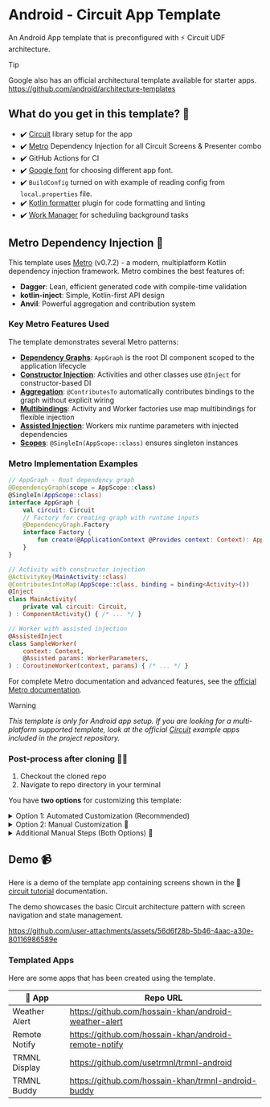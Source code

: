 # Android - Circuit App Template
An Android App template that is preconfigured with ⚡️ Circuit UDF architecture.

> [!TIP]
> Google also has an official architectural template available for starter apps.
> https://github.com/android/architecture-templates

## What do you get in this template? 📜
* ✔️ [Circuit](https://github.com/slackhq/circuit) library setup for the app
* ✔️ [Metro](https://zacsweers.github.io/metro/) Dependency Injection for all Circuit Screens & Presenter combo
* ✔️ GitHub Actions for CI
* ✔️ [Google font](https://github.com/hossain-khan/android-compose-app-template/blob/main/app/src/main/java/app/example/ui/theme/Type.kt#L9-L14) for choosing different app font.
* ✔️ `BuildConfig` turned on with example of reading config from `local.properties` file.
* ✔️ [Kotlin formatter](https://github.com/jeremymailen/kotlinter-gradle) plugin for code formatting and linting
* ✔️ [Work Manager](https://developer.android.com/develop/background-work/background-tasks/persistent) for scheduling background tasks

## Metro Dependency Injection 🔧

This template uses [Metro](https://zacsweers.github.io/metro/latest/) (v0.7.2) - a modern, multiplatform Kotlin dependency injection framework. Metro combines the best features of:
- **Dagger**: Lean, efficient generated code with compile-time validation
- **kotlin-inject**: Simple, Kotlin-first API design
- **Anvil**: Powerful aggregation and contribution system

### Key Metro Features Used

The template demonstrates several Metro patterns:

- **[Dependency Graphs](https://zacsweers.github.io/metro/latest/dependency-graphs/)**: `AppGraph` is the root DI component scoped to the application lifecycle
- **[Constructor Injection](https://zacsweers.github.io/metro/latest/injection-types/#constructor-injection)**: Activities and other classes use `@Inject` for constructor-based DI
- **[Aggregation](https://zacsweers.github.io/metro/latest/aggregation/)**: `@ContributesTo` automatically contributes bindings to the graph without explicit wiring
- **[Multibindings](https://zacsweers.github.io/metro/latest/bindings/#multibindings)**: Activity and Worker factories use map multibindings for flexible injection
- **[Assisted Injection](https://zacsweers.github.io/metro/latest/injection-types/#assisted-injection)**: Workers mix runtime parameters with injected dependencies
- **[Scopes](https://zacsweers.github.io/metro/latest/scopes/)**: `@SingleIn(AppScope::class)` ensures singleton instances

### Metro Implementation Examples

```kotlin
// AppGraph - Root dependency graph
@DependencyGraph(scope = AppScope::class)
@SingleIn(AppScope::class)
interface AppGraph {
    val circuit: Circuit
    // Factory for creating graph with runtime inputs
    @DependencyGraph.Factory
    interface Factory {
        fun create(@ApplicationContext @Provides context: Context): AppGraph
    }
}

// Activity with constructor injection
@ActivityKey(MainActivity::class)
@ContributesIntoMap(AppScope::class, binding = binding<Activity>())
@Inject
class MainActivity(
    private val circuit: Circuit,
) : ComponentActivity() { /* ... */ }

// Worker with assisted injection
@AssistedInject
class SampleWorker(
    context: Context,
    @Assisted params: WorkerParameters,
) : CoroutineWorker(context, params) { /* ... */ }
```

For complete Metro documentation and advanced features, see the [official Metro documentation](https://zacsweers.github.io/metro/latest/).

> [!WARNING]
> _This template is only for Android app setup. If you are looking for a multi-platform supported template,_
> _look at the official [Circuit](https://github.com/slackhq/circuit) example apps included in the project repository._

### Post-process after cloning 🧑‍🏭

1. Checkout the cloned repo
2. Navigate to repo directory in your terminal

You have **two options** for customizing this template:

<details>
<summary>Option 1: Automated Customization (Recommended)</summary>

#### Option 1: Automated Customization (Recommended) 🤖
Run the setup script to automatically handle most of the configuration:

**Script Usage:**
```bash
./setup-project.sh <package-name> <AppName> [flags]
```

**Parameters:**
- `<package-name>` - Your app's package name in reverse domain notation (e.g., `com.mycompany.appname`)
- `<AppName>` - Your app's class name in **PascalCase** (e.g., `TodoApp`, `NewsApp`, `MyPhotos`)
  - Used to rename `CircuitApp` → `{AppName}App`
  - Becomes your main Application class name
  - Sets app display name in `strings.xml`
  - Used in git commit messages

**Examples:**
```bash
# Basic usage - keeps examples and WorkManager by default
./setup-project.sh com.mycompany.appname MyAppName

# Remove WorkManager if you don't need background tasks
./setup-project.sh com.mycompany.appname MyAppName --remove-workmanager

# Keep the script for debugging (useful during development)
./setup-project.sh com.mycompany.appname MyAppName --keep-script
```

**What the script does automatically:**
- Renames package from `app.example` to your preferred package name
- Preserves subdirectory structure (`ui/theme/`, `di/`, `circuit/`, `work/`, `data/`)
- Updates app name and package ID in XML and Gradle files
- Renames `CircuitApp` to `YourAppNameApp`
- Keeps WorkManager files by default (use `--remove-workmanager` to exclude)
- Creates a fresh git repository with descriptive initial commit
- Removes template-specific files

</details>

<details>
<summary>Option 2: Manual Customization 🔧</summary>

#### Option 2: Manual Customization 🔧
If you prefer manual control, complete these tasks:

* [ ] Rename the package from **`app.example`** to your preferred app package name.
* [ ] Update directory structure based on package name update
* [ ] Update app name and package id in XML and Gradle
* [ ] Rename `CircuitApp***` to preferred file names
* [ ] Remove `Example***` files that were added to showcase example usage of app and Circuit.
* [ ] Remove WorkManager and Worker example files if you are not using them.

</details>

<details>
<summary>Additional Manual Steps (Both Options) 📝</summary>

#### Additional Manual Steps (Both Options) 📝
These still need to be done manually after using the script:

* [ ] Update `.editorconfig` based on your project preference
* [ ] Update your app theme colors (_use [Theme Builder](https://material-foundation.github.io/material-theme-builder/)_)
* [ ] Generate your app icon (_use [Icon Kitchen](https://icon.kitchen/)_)
* [ ] Update/remove repository license
* [ ] Configure [renovate](https://github.com/apps/renovate) for dependency management or remove [`renovate.json`](https://github.com/hossain-khan/android-compose-app-template/blob/main/renovate.json) file
* [ ] Choose [Google font](https://github.com/hossain-khan/android-compose-app-template/blob/main/app/src/main/java/app/example/ui/theme/Type.kt#L16-L30) for your app, or remove it.
* [ ] Verify Android Gradle Plugin (AGP) version compatibility with your development environment in `gradle/libs.versions.toml`

</details>


## Demo 📹
Here is a demo of the template app containing screens shown in the 📖 [circuit tutorial](https://slackhq.github.io/circuit/tutorial/) documentation.

The demo showcases the basic Circuit architecture pattern with screen navigation and state management.

https://github.com/user-attachments/assets/56d6f28b-5b46-4aac-a30e-80116986589e


### Templated Apps
Here are some apps that has been created using the template.

| 📱 App | Repo URL | 
| ------ | ------- |
| Weather Alert | https://github.com/hossain-khan/android-weather-alert |
| Remote Notify | https://github.com/hossain-khan/android-remote-notify |
| TRMNL Display | https://github.com/usetrmnl/trmnl-android |
| TRMNL Buddy | https://github.com/hossain-khan/trmnl-android-buddy | 


